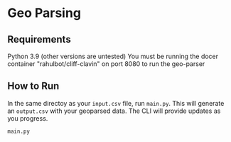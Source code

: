 # Geo Parsing

## Requirements
Python 3.9 (other versions are untested)
You must be running the docer container "rahulbot/cliff-clavin" on port 8080 to run the geo-parser


## How to Run
In the same directoy as your `input.csv` file, run `main.py`. This will generate an `output.csv` with your geoparsed data. The CLI will provide updates as you progress. 

```
main.py
```

